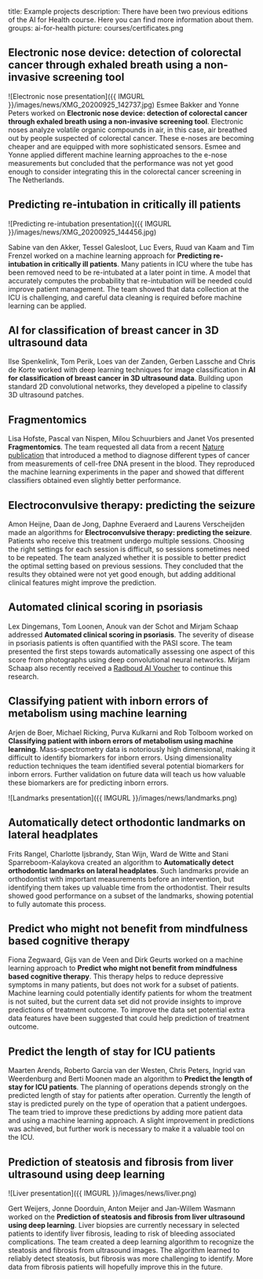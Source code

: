 title: Example projects
description: There have been two previous editions of the AI for Health course. Here you can find more information about them.
groups: ai-for-health
picture: courses/certificates.png

## Electronic nose device: detection of colorectal cancer through exhaled breath using a non-invasive screening tool
![Electronic nose presentation]({{ IMGURL }}/images/news/XMG_20200925_142737.jpg)
Esmee Bakker and Yonne Peters worked on **Electronic nose device: detection of colorectal cancer through exhaled breath using a non-invasive screening tool**. Electronic noses analyze volatile organic compounds in air, in this case, air breathed out by people suspected of colorectal cancer. These e-noses are becoming cheaper and are equipped with more sophisticated sensors. Esmee and Yonne applied different machine learning approaches to the e-nose measurements but concluded that the performance was not yet good enough to consider integrating this in the colorectal cancer screening in The Netherlands.  

## Predicting re-intubation in critically ill patients

![Predicting re-intubation presentation]({{ IMGURL }}/images/news/XMG_20200925_144456.jpg)

Sabine van den Akker, Tessel Galesloot, Luc Evers, Ruud van Kaam and Tim Frenzel worked on a machine learning approach for **Predicting re-intubation in critically ill patients**. Many patients in ICU where the tube has been removed need to be re-intubated at a later point in time. A model that accurately computes the probability that re-intubation will be needed could improve patient management. The team showed that data collection at the ICU is challenging, and careful data cleaning is required before machine learning can be applied. 

## AI for classification of breast cancer in 3D ultrasound data

Ilse Spenkelink, Tom Perik, Loes van der Zanden, Gerben Lassche and Chris de Korte worked with deep learning techniques for image classification in **AI for classification of breast cancer in 3D ultrasound data**. Building upon standard 2D convolutional networks, they developed a pipeline to classify 3D ultrasound patches. 

## Fragmentomics
Lisa Hofste, Pascal van Nispen, Milou Schuurbiers and Janet Vos presented **Fragmentomics**. The team requested all data from a recent [Nature publication](https://www.nature.com/articles/s41586-019-1272-6) that introduced a method to diagnose different types of cancer from measurements of cell-free DNA present in the blood. They reproduced the machine learning experiments in the paper and showed that different classifiers obtained even slightly better performance.  

## Electroconvulsive therapy: predicting the seizure

Amon Heijne, Daan de Jong, Daphne Everaerd and Laurens Verscheijden made an algorithms for **Electroconvulsive therapy: predicting the seizure**. Patients who receive this treatment undergo multiple sessions. Choosing the right settings for each session is difficult, so sessions sometimes need to be repeated. The team analyzed whether it is possible to better predict the optimal setting based on previous sessions. They concluded that the results they obtained were not yet good enough, but adding additional clinical features might improve the prediction.  

## Automated clinical scoring in psoriasis
Lex Dingemans, Tom Loonen, Anouk van der Schot and Mirjam Schaap addressed **Automated clinical scoring in psoriasis**. The severity of disease in psoriasis patients is often quantified with the PASI score. The team presented the first steps towards automatically assessing one aspect of this score from photographs using deep convolutional neural networks. Mirjam Schaap also recently received a [Radboud AI Voucher](https://www.ru.nl/ai/news-events/news/vm-eigen-news/five-winners-first-round-radboud-ai-innovation/) to continue this research.

## Classifying patient with inborn errors of metabolism using machine learning

Arjen de Boer, Michael Ricking, Purva Kulkarni and Rob Tolboom worked on **Classifying patient with inborn errors of metabolism using machine learning**. Mass-spectrometry data is notoriously high dimensional, making it difficult to identify biomarkers for inborn errors. Using dimensionality reduction techniques the team identified several potential biomarkers for inborn errors. Further validation on future data will teach us how valuable these biomarkers are for predicting inborn errors.

![Landmarks presentation]({{ IMGURL }}/images/news/landmarks.png)

## Automatically detect orthodontic landmarks on lateral headplates

Frits Rangel, Charlotte Ijsbrandy, Stan Wijn, Ward de Witte and Stani Sparreboom-Kalaykova created an algorithm to **Automatically detect orthodontic landmarks on lateral headplates**. Such landmarks provide an orthodontist with important measurements before an intervention, but identifying them takes up valuable time from the orthodontist. Their results showed good performance on a subset of the landmarks, showing potential to fully automate this process. 

## Predict who might not benefit from mindfulness based cognitive therapy

Fiona Zegwaard, Gijs van de Veen and Dirk Geurts worked on a machine learning approach to **Predict who might not benefit from mindfulness based cognitive therapy**. This therapy helps to reduce depressive symptoms in many patients, but does not work for a subset of patients. Machine learning could potentially identify patients for whom the treatment is not suited, but the current data set did not provide insights to improve predictions of treatment outcome. To improve the data set potential extra data features have been suggested that could help prediction of treatment outcome.

## Predict the length of stay for ICU patients
Maarten Arends, Roberto Garcia van der Westen, Chris Peters, Ingrid van Weerdenburg and Berti Moonen made an algorithm to **Predict the length of stay for ICU patients**. The planning of operations depends strongly on the predicted length of stay for patients after operation. Currently the length of stay is predicted purely on the type of operation that a patient undergoes. The team tried to improve these predictions by adding more patient data and using a machine learning approach. A slight improvement in predictions was achieved, but further work is necessary to make it a valuable tool on the ICU.

## Prediction of steatosis and fibrosis from liver ultrasound using deep learning
![Liver presentation]({{ IMGURL }}/images/news/liver.png)

Gert Weijers, Jonne Doorduin, Anton Meijer and Jan-Willem Wasmann worked on the **Prediction of steatosis and fibrosis from liver ultrasound using deep learning**. Liver biopsies are currently necessary in selected patients to identify liver fibrosis, leading to risk of bleeding associated complications. The team created a deep learning algorithm to recognize the steatosis and fibrosis from ultrasound images. The algorithm learned to reliably detect steatosis, but fibrosis was more challenging to identify. More data from fibrosis patients will hopefully improve this in the future.

